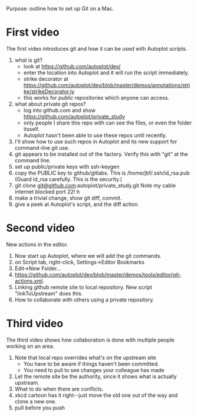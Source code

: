 Purpose: outline how to set up Git on a Mac.

# First video
The first video introduces git and how it can be used with Autoplot scripts.

1. what is git?
   - look at https://github.com/autoplot/dev/
   - enter the location into Autoplot and it will run the script immediately.
   - strike decorator at https://github.com/autoplot/dev/blob/master/demos/annotations/strike/strikeDecorator.jy
   - this works for *public* repositories which anyone can access.
2. what about private git repos?
   - log into github.com and show https://github.com/autoplot/private_study
   - only people I share this repo with can see the files, or even the folder itsself.
   - Autoplot hasn't been able to use these repos until recently.
4. I'll show how to use such repos in Autoplot and its new support for command-line git use.
5. git appears to be installed out of the factory.  Verify this with "git" at the command line.
6. set up public/private keys with ssh-keygen
7. copy the PUBLIC key to github/gitlabs.  This is /home/jbf/.ssh/id_rsa.pub  (Guard id_rsa carefully.  This is the security.)
8. git clone git@github.com:autoplot/private_study.git  Note my cable internet blocked port 22!  h
9. make a trivial change, show git diff, commit.
10. give a peek at Autoplot's script, and the diff action.

# Second video
New actions in the editor.

1. Now start up Autoplot, where we will add the git commands.
2. on Script tab, right-click, Settings->Editor Bookmarks
3. Edit->New Folder...
4. https://github.com/autoplot/dev/blob/master/demos/tools/editor/git-actions.xml.
5. Linking github remote site to local repository.  New script "linkToUpstream" does this.
6. How to collaborate with others using a private repository.

# Third video 
The third video shows how collaboration is done with multiple people working on an area.

1. Note that local repo overrides what's on the upstream site
   - You have to be aware if things haven't been committed.
   - You need to pull to see changes your colleague has made
2. Let the remote site be the authority, since it shows what is actually upstream.
3. What to do when there are conflicts.
4. xkcd cartoon has it right--just move the old one out of the way and clone a new one.
5. pull before you push
